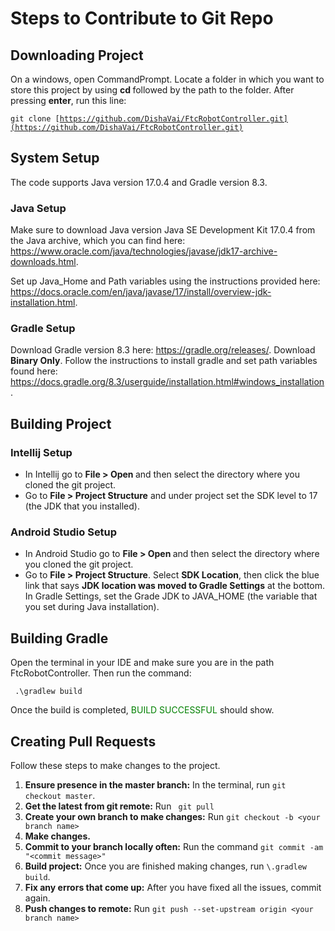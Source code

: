 # Steps to Contribute to Git Repo
## Downloading Project
On a windows, open CommandPrompt. Locate a folder in which you want to store
this project by using <strong> cd </strong> followed by the path to the folder.
After pressing <b> enter</b>, run this line:

<code>git clone [https://github.com/DishaVai/FtcRobotController.git](https://github.com/DishaVai/FtcRobotController.git)</code>

## System Setup
The code supports Java version 17.0.4 and Gradle version 8.3.

### Java Setup
Make sure to download Java version Java SE Development Kit 17.0.4 from the Java
archive, which you can find here: https://www.oracle.com/java/technologies/javase/jdk17-archive-downloads.html.

Set up Java_Home and Path variables using the instructions provided here:
https://docs.oracle.com/en/java/javase/17/install/overview-jdk-installation.html.

### Gradle Setup
Download Gradle version 8.3 here: https://gradle.org/releases/. Download
<b> Binary Only</b>. Follow the instructions to install gradle 
and set path variables found here: https://docs.gradle.org/8.3/userguide/installation.html#windows_installation.

## Building Project
### Intellij Setup
<ul>
<li> In Intellij go to <b> File > Open </b> and then select the directory
where you cloned the git project.</li>
<li>Go to <b>File > Project Structure</b> and under project set the SDK level to 17
 (the JDK that you installed).</li>
</ul>

### Android Studio Setup
<ul>
<li> In Android Studio go to <b> File > Open </b> and then select the directory
where you cloned the git project.</li>
<li> Go to <b>File > Project Structure</b>. Select <b>SDK Location</b>, then click
the blue link that says <b>JDK location was moved to Gradle Settings</b> at the bottom.
In Gradle Settings, set the Grade JDK to JAVA_HOME (the variable that you set during
Java installation).
</li>
</ul>

## Building Gradle
Open the terminal in your IDE and make sure you are in the path FtcRobotController.
Then run the command:

<code> .\gradlew build </code>

Once the build is completed, <span style = "color: green;"> BUILD SUCCESSFUL </span>
should show.

## Creating Pull Requests
Follow these steps to make changes to the project.
<ol>
<li><b>Ensure presence in the master branch:</b> In the terminal, run
<code>git checkout master</code>.</li>
<li><b>Get the latest from git remote:</b> Run <code> git pull</code></li>
<li><b>Create your own branch to make changes:</b> Run 
<code>git checkout -b &lt;your branch name&gt; </code></li>
<li><b>Make changes.</b></li>
<li><b>Commit to your branch locally often:</b> Run the command
<code>git commit -am "&lt;commit message&gt;"</code></li>
<li><b>Build project:</b> Once you are finished making changes, run
<code>\.gradlew build</code>.</li>
<li><b>Fix any errors that come up:</b> After you have fixed all the issues,
 commit again.</li>
<li><b>Push changes to remote:</b> Run <code>git push --set-upstream origin &lt;your branch name&gt;</code></li>
</ol>